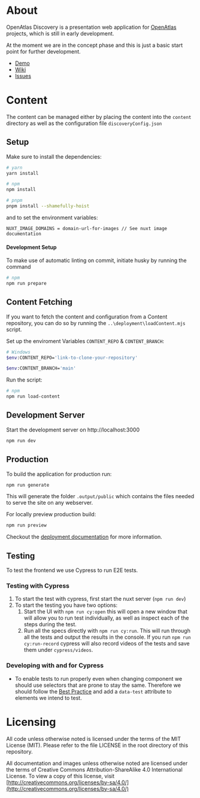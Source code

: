 # About

OpenAtlas Discovery is a presentation web application for
[OpenAtlas](https://openatlas.eu) projects,
which is still in early development.

At the moment we are in the concept phase and this is just a basic start point
for further development.
* [Demo](https://frontend-demo-dev.openatlas.eu/)
* [Wiki](https://redmine.openatlas.eu/projects/openatlas-discovery/wiki/Wiki)
* [Issues](https://redmine.openatlas.eu/projects/openatlas-discovery/issues)

# Content
The content can be managed either by placing the content into the `content` directory as well as the configuration file `discoveryConfig.json`

## Setup
Make sure to install the dependencies:

```bash
# yarn
yarn install

# npm
npm install

# pnpm
pnpm install --shamefully-hoist
```

and to set the environment variables:

```
NUXT_IMAGE_DOMAINS = domain-url-for-images // See nuxt image documentation
```

#### Development Setup
To make use of automatic linting on commit, initiate husky by running the command

```bash
# npm
npm run prepare
```

## Content Fetching

If you want to fetch the content and configuration from a Content repository, you can do so by running the `..\deployment\loadContent.mjs` script.

Set up the enviroment Variables `CONTENT_REPO` & `CONTENT_BRANCH`:

```bash
# Windows
$env:CONTENT_REPO='link-to-clone-your-repository'

$env:CONTENT_BRANCH='main'
```

Run the script:

```bash
# npm
npm run load-content
```

## Development Server
Start the development server on http://localhost:3000

```bash
npm run dev
```

## Production
To build the application for production run:

```bash
npm run generate
```
This will generate the folder `.output/public` which contains the files needed to serve the site on any webserver.

For locally preview production build:
```bash
npm run preview
```

Checkout the [deployment documentation](https://v3.nuxtjs.org/docs/deployment)
for more information.

## Testing

To test the frontend we use Cypress to run E2E tests.

### Testing with Cypress

1. To start the test with cypress, first start the nuxt server (`npm run dev`)
2. To start the testing you have two options:
	1. Start the UI with `npm run cy:open` this will open a new window that will allow you to run test individually, as well as inspect each of the steps during the test.
	2. Run all the specs directly with `npm run cy:run`. This will run through all the tests and output the results in the console. If you run `npm run cy:run-record` cypress will also record videos of the tests and save them under `cypress/videos`.

### Developing with and for Cypress

- To enable tests to run properly even when changing component we should use selectors that are prone to stay the same. Therefore we should follow the [Best Practice](https://docs.cypress.io/guides/references/best-practices#Selecting-Elements) and add a `data-test` attribute to elements we intend to test.

# Licensing
All code unless otherwise noted is licensed under the terms of the MIT License
(MIT). Please refer to the file LICENSE in the root directory of this
repository.

All documentation and images unless otherwise noted are licensed under the
terms of Creative Commons Attribution-ShareAlike 4.0 International License.
To view a copy of this license, visit
[http://creativecommons.org/licenses/by-sa/4.0/](http://creativecommons.org/licenses/by-sa/4.0/)

